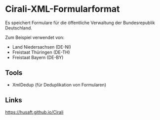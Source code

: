 # Cirali-XML-Formularformat

Es speichert Formulare für die öffentliche Verwaltung der Bundesrepublik Deutschland.

Zum Beispiel verwendet von:
* Land Niedersachsen (DE-NI)
* Freistaat Thüringen (DE-TH)
* Freistaat Bayern (DE-BY)

## Tools
* XmlDedup (für Deduplikation von Formularen)

## Links
https://husaft.github.io/Cirali
